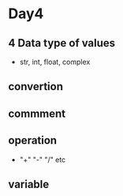 # Day4
## 4 Data type of values
- str, int, float, complex
## convertion
## commment
## operation
- "+" "-" "/" etc
## variable
